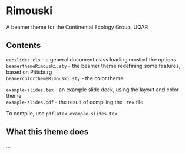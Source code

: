# Rimouski

A beamer theme for the Continental Ecology Group, UQAR

## Contents

`eecslides.cls` - a general document class loading most of the options   
`beamerthemeRimouski.sty` - the beamer theme redefining some features, based on Pittsburg   
`beamercolorthemeRimouski.sty` - the color theme

`example-slides.tex` - an example slide deck, using the layout and color theme   
`example-slides.pdf` - the result of compiling the `.tex` file

To compile, use `pdflatex example-slides.tex`

## What this theme does

...